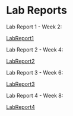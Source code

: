 # Lab Reports

Lab Report 1 - Week 2:

[LabReport1](https://sanjithdevineni.github.io/cse15l-lab-reports/lab-report-1-week-2)

Lab Report 2 - Week 4:

[LabReport2](https://sanjithdevineni.github.io/cse15l-lab-reports/lab-report-2-week-4)

Lab Report 3 - Week 6:

[LabReport3](lab-report-3-week-6.md)

Lab Report 4 - Week 8:

[LabReport4](lab-report-4-week-8.md)